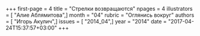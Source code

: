 +++
first-page = 4
title = "Стрелки возвращаются"
npages = 4
illustrators = [ "Алие Аблямитова",]
month = "04"
rubric = "Оглянись вокруг"
authors = [ "Игорь Акулич",]
issues = [ "2014_04",]
year = "2014"
date = "2017-04-24T15:37:57+03:00"
+++
